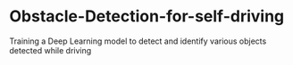 # Obstacle-Detection-for-self-driving
Training a Deep Learning model to detect and identify various objects detected while driving
